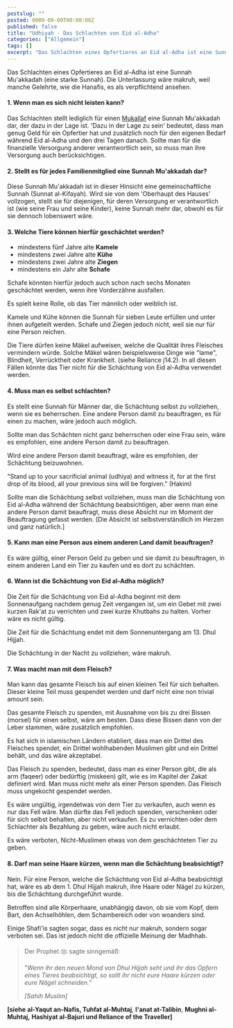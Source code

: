 ```yaml
---
postslug: ""
posted: 0000-00-00T00:00:00Z
published: false
title: "Udhiyah - Das Schlachten von Eid al-Adha"
categories: ["Allgemein"]
tags: []
excerpt: "Das Schlachten eines Opfertieres an Eid al-Adha ist eine Sunnah Mu'akkadah (eine starke Sunnah). Di..."
---
```


Das Schlachten eines Opfertieres an Eid al-Adha ist eine Sunnah Mu'akkadah (eine starke Sunnah). Die Unterlassung wäre makruh, weil manche Gelehrte, wie die Hanafis, es als verpflichtend ansehen.

#### 1\. Wenn man es sich nicht leisten kann?

Das Schlachten stellt lediglich für einen [Mukallaf](https://shafiimadhhab.wordpress.com/2018/10/15/mukallaf/) eine Sunnah Mu'akkadah dar, der dazu in der Lage ist. 'Dazu in der Lage zu sein' bedeutet, dass man genug Geld für ein Opfertier hat und zusätzlich noch für den eigenen Bedarf während Eid al-Adha und den drei Tagen danach. Sollte man für die finanzielle Versorgung anderer verantwortlich sein, so muss man ihre Versorgung auch berücksichtigen.

#### 2\. Stellt es für jedes Familienmitglied eine Sunnah Mu'akkadah dar?

Diese Sunnah Mu'akkadah ist in dieser Hinsicht eine gemeinschaftliche Sunnah (Sunnat al-Kifayah). Wird sie von dem 'Oberhaupt des Hauses' vollzogen, stellt sie für diejenigen, für deren Versorgung er verantwortlich ist (wie seine Frau und seine Kinder), keine Sunnah mehr dar, obwohl es für sie dennoch lobenswert wäre.

#### 3\. Welche Tiere können hierfür geschächtet werden?

* mindestens fünf Jahre alte **Kamele**
* mindestens zwei Jahre alte **Kühe**
* mindestens zwei Jahre alte **Ziegen**
* mindestens ein Jahr alte **Schafe**

Schafe könnten hierfür jedoch auch schon nach sechs Monaten geschächtet werden, wenn ihre Vorderzähne ausfallen.

Es spielt keine Rolle, ob das Tier männlich oder weiblich ist.

Kamele und Kühe können die Sunnah für sieben Leute erfüllen und unter ihnen aufgeteilt werden. Schafe und Ziegen jedoch nicht, weil sie nur für eine Person reichen.

Die Tiere dürfen keine Mäkel aufweisen, welche die Qualität ihres Fleisches vermindern würde. Solche Mäkel wären beispielsweise Dinge wie "lame", Blindheit, Verrücktheit oder Krankheit. (siehe Reliance j14.2). In all diesen Fällen könnte das Tier nicht für die Schächtung von Eid al-Adha verwendet werden.

#### 4\. Muss man es selbst schlachten?

Es stellt eine Sunnah für Männer dar, die Schächtung selbst zu vollziehen, wenn sie es beherrschen. Eine andere Person damit zu beauftragen, es für einen zu machen, wäre jedoch auch möglich.

Sollte man das Schächten nicht ganz beherrschen oder eine Frau sein, wäre es empfohlen, eine andere Person damit zu beauftragen.

Wird eine andere Person damit beauftragt, wäre es empfohlen, der Schächtung beizuwohnen.

"Stand up to your sacrificial animal (udhiya) and witness it, for at the first drop of its blood, all your previous sins will be forgiven." (Hakim)  

Sollte man die Schächtung selbst vollziehen, muss man die Schächtung von Eid al-Adha während der Schächtung beabsichtigen, aber wenn man eine andere Person damit beauftragt, muss diese Absicht nur im Moment der Beauftragung gefasst werden. [Die Absicht ist selbstverständlich im Herzen und ganz natürlich.]

#### 5\. Kann man eine Person aus einem anderen Land damit beauftragen?

Es wäre gültig, einer Person Geld zu geben und sie damit zu beauftragen, in einem anderen Land ein Tier zu kaufen und es dort zu schächten.

#### 6\. Wann ist die Schächtung von Eid al-Adha möglich?

Die Zeit für die Schächtung von Eid al-Adha beginnt mit dem Sonnenaufgang nachdem genug Zeit vergangen ist, um ein Gebet mit zwei kurzen Rak'at zu verrichten und zwei kurze Khutbahs zu halten. Vorher wäre es nicht gültig.

Die Zeit für die Schächtung endet mit dem Sonnenuntergang am 13\. Dhul Hijjah.

Die Schächtung in der Nacht zu vollziehen, wäre makruh.

#### 7\. Was macht man mit dem Fleisch?

Man kann das gesamte Fleisch bis auf einen kleinen Teil für sich behalten. Dieser kleine Teil muss gespendet werden und darf nicht eine non trivial amount sein.

Das gesamte Fleisch zu spenden, mit Ausnahme von bis zu drei Bissen (morsel) für einen selbst, wäre am besten. Dass diese Bissen dann von der Leber stammen, wäre zusätzlich empfohlen.

Es hat sich in islamischen Ländern etabliert, dass man ein Drittel des Fleisches spendet, ein Drittel wohlhabenden Muslimen gibt und ein Drittel behält, und das wäre akzeptabel.

Das Fleisch zu spenden, bedeutet, dass man es einer Person gibt, die als arm (faqeer) oder bedürftig (miskeen) gilt, wie es im Kapitel der Zakat definiert wird. Man muss nicht mehr als einer Person spenden. Das Fleisch muss ungekocht gespendet werden.

Es wäre ungültig, irgendetwas von dem Tier zu verkaufen, auch wenn es nur das Fell wäre. Man dürfte das Fell jedoch spenden, verschenken oder für sich selbst behalten, aber nicht verkaufen. Es zu vernichten oder dem Schlachter als Bezahlung zu geben, wäre auch nicht erlaubt.

Es wäre verboten, Nicht-Muslimen etwas von dem geschächteten Tier zu geben.

#### 8\. Darf man seine Haare kürzen, wenn man die Schächtung beabsichtigt?

Nein. Für eine Person, welche die Schächtung von Eid al-Adha beabsichtigt hat, wäre es ab dem 1\. Dhul Hijjah makruh, ihre Haare oder Nägel zu kürzen, bis die Schächtung durchgeführt wurde.

Betroffen sind alle Körperhaare, unabhängig davon, ob sie vom Kopf, dem Bart, den Achselhöhlen, dem Schambereich oder von woanders sind.

Einige Shafi'is sagten sogar, dass es nicht nur makruh, sondern sogar verboten sei. Das ist jedoch nicht die offizielle Meinung der Madhhab.

> Der Prophet ﷺ sagte sinngemäß:
> 
> "_Wenn ihr den neuen Mond von Dhul Hijjah seht und ihr das Opfern eines Tieres beabsichtigt, so sollt ihr nicht eure Haare kürzen oder eure Nägel schneiden._"
> 
> <cite>[Sahih Muslim]</cite>

**[siehe** **al-Yaqut an-Nafis, Tuhfat al-Muhtaj**, **I'anat at-Talibin**, **Mughni al-Muhtaj,** **Hashiyat al-Bajuri und Reliance of the Traveller]**